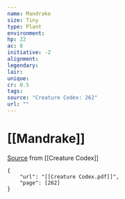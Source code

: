 ```yaml
---
name: Mandrake
size: Tiny
type: Plant
environment: 
hp: 22
ac: 8
initiative: -2
alignment: 
legendary: 
lair: 
unique: 
cr: 0.5
tags: 
source: "Creature Codex: 262"
url: ""
---
```

# [[Mandrake]]

[Source](zotero://open-pdf/library/items/NTNKJRHG?page=262) from [[Creature Codex]]

```pdf
{
	"url": "[[Creature Codex.pdf]]",
	"page": [262]
}
```

